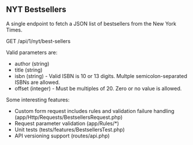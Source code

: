 ## NYT Bestsellers

A single endpoint to fetch a JSON list of bestsellers from the New York Times.

GET /api/1/nyt/best-sellers

Valid parameters are:

- author (string)
- title (string)
- isbn (string) - Valid ISBN is 10 or 13 digits. Multple semicolon-separated ISBNs are allowed.
- offset (integer) - Must be multiples of 20. Zero or no value is allowed.

Some interesting features:
- Custom form request includes rules and validation failure handling (app/Http/Requests/BestsellersRequest.php)
- Request parameter validation (app/Rules/*)
- Unit tests (tests/features/BestsellersTest.php)
- API versioning support (routes/api.php)
